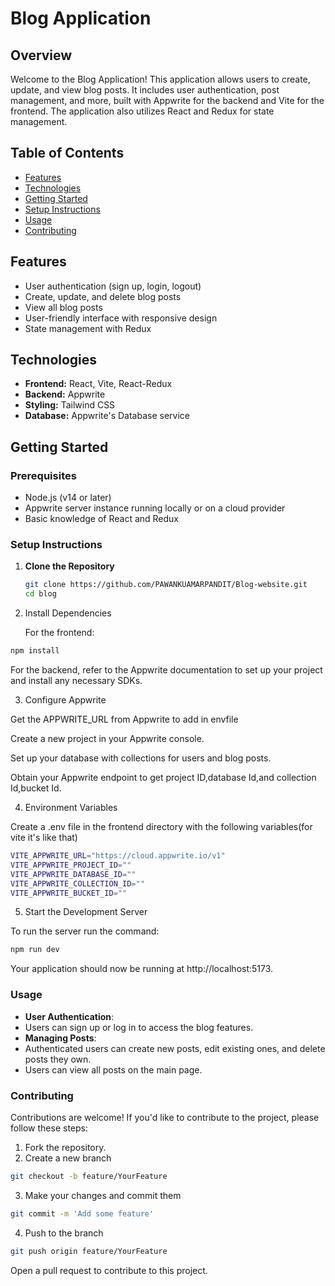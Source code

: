 # Blog Application

## Overview

Welcome to the Blog Application! This application allows users to create, update, and view blog posts. It includes user authentication, post management, and more, built with Appwrite for the backend and Vite for the frontend. The application also utilizes React and Redux for state management.

## Table of Contents

- [Features](#features)
- [Technologies](#technologies)
- [Getting Started](#getting-started)
- [Setup Instructions](#setup-instructions)
- [Usage](#usage)
- [Contributing](#contributing)

## Features

- User authentication (sign up, login, logout)
- Create, update, and delete blog posts
- View all blog posts
- User-friendly interface with responsive design
- State management with Redux

## Technologies

- **Frontend:** React, Vite, React-Redux
- **Backend:** Appwrite
- **Styling:** Tailwind CSS 
- **Database:** Appwrite's Database service

## Getting Started

### Prerequisites

- Node.js (v14 or later)
- Appwrite server instance running locally or on a cloud provider
- Basic knowledge of React and Redux

### Setup Instructions

1. **Clone the Repository**

   ```bash
   git clone https://github.com/PAWANKUAMARPANDIT/Blog-website.git
   cd blog
   ```
2. Install Dependencies

   For the frontend:
  ```bash
  npm install
  ```
For the backend, refer to the Appwrite documentation to set up your project and install any necessary SDKs.

3. Configure Appwrite

Get the APPWRITE_URL from Appwrite to add in envfile

Create a new project in your Appwrite console.

Set up your database with collections for users and blog posts.

Obtain your Appwrite endpoint to get project ID,database Id,and collection Id,bucket Id.

4. Environment Variables

Create a .env file in the frontend directory with the following variables(for vite it's like that)

```bash
VITE_APPWRITE_URL="https://cloud.appwrite.io/v1"
VITE_APPWRITE_PROJECT_ID=""
VITE_APPWRITE_DATABASE_ID=""
VITE_APPWRITE_COLLECTION_ID=""
VITE_APPWRITE_BUCKET_ID=""
```

5. Start the Development Server

To run the server run the command:
```bash
npm run dev
```

Your application should now be running at http://localhost:5173.

### Usage

- **User Authentication**:
- Users can sign up or log in to access the blog features.
- **Managing Posts**:
- Authenticated users can create new posts, edit existing ones, and delete posts they own.
- Users can view all posts on the main page.

### Contributing
Contributions are welcome! If you'd like to contribute to the project, please follow these steps:

1. Fork the repository.
2. Create a new branch 
```bash  
git checkout -b feature/YourFeature 
```
3. Make your changes and commit them 
```bash 
git commit -m 'Add some feature' 
```
4. Push to the branch 
```bash
git push origin feature/YourFeature
```
Open a pull request to contribute to this project.

  
